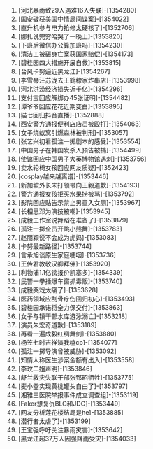 
1. [河北暴雨致29人遇难16人失联]-[1354280]
1. [国安破获美国中情局间谍案]-[1354022]
1. [直升机参与电力抢修太硬核了]-[1352706]
1. [娜扎说完穷哈哭了一晚上]-[1353820]
1. [下班后微信办公算加班吗]-[1354230]
1. [清洁工被碾身亡案获国家赔偿]-[1354173]
1. [碧桂园四大措施开展自救]-[1353815]
1. [台风卡努逼近黑龙江]-[1354267]
1. [李雪琴汪苏泷去王鹤棣家炸串店]-[1353998]
1. [河北洪涝经济损失近千亿]-[1354296]
1. [支付宝回应解绑办45张证明]-[1354482]
1. [谭爷爷回应花花近期变白]-[1353895]
1. [猫七回归抖音直播]-[1352888]
1. [西安警方通报便利店店员被殴打]-[1354063]
1. [女子烧蚁窝引燃森林被判刑]-[1353057]
1. [张艺兴初看孤注一掷剧本的感受]-[1353554]
1. [中国男子在韩国发杀人预告被捕]-[1354499]
1. [使馆回应中国男子大英博物馆遇刺]-[1353756]
1. [卖水轮椅女孩回应网友质疑]-[1352423]
1. [cosplay越来越离谱]-[1353446]
1. [新加坡外长未打领带向王毅道歉]-[1354193]
1. [警方通报女孩拒买水果捞被骂]-[1353792]
1. [影院回应贴告示禁止男童入女厕]-[1353967]
1. [长相思邓为演技被嘲]-[1353945]
1. [成毅工作室说舞蹈在准备了]-[1353879]
1. [孤注一掷全员开跳小熊舞]-[1353783]
1. [赵丽颖说不会成为虎妈]-[1353083]
1. [卡努最新路径]-[1353744]
1. [言承旭谈原生家庭哽咽]-[1353736]
1. [王传君教敬汉卿拜佛]-[1353920]
1. [利物浦1.1亿镑报价凯塞多]-[1354339]
1. [民警一拳捶爆车窗抓毒贩]-[1353740]
1. [成毅哭戏太痛了]-[1353628]
1. [医药领域应刮骨疗伤回归初心]-[1353493]
1. [碧桂园承诺将全力保交付]-[1353863]
1. [女子与镇干部水库游泳溺亡]-[1353218]
1. [演员朱宏奇道歉]-[1353189]
1. [再看一遍成毅红绸舞剑]-[1353880]
1. [杨笠七时吉祥演我嗑cp]-[1354077]
1. [孤注一掷导演曾被威胁]-[1353092]
1. [知情人称医生涉案金额有出入]-[1353558]
1. [李玟二姐声明]-[1353846]
1. [舒兰救灾失联干部张郅昭牺牲]-[1353775]
1. [麦小登实现黄桃罐头自由了]-[1353797]
1. [湘雅三医院举报事件成立调查组]-[1353119]
1. [Faker想复仇BLG和JDG]-[1353449]
1. [网友分析莲花楼结局是he]-[1353885]
1. [潜行者太虐了]-[1353199]
1. [王宝强呼吁关注暴雨灾害]-[1353642]
1. [黑龙江超37万人因强降雨受灾]-[1354033]